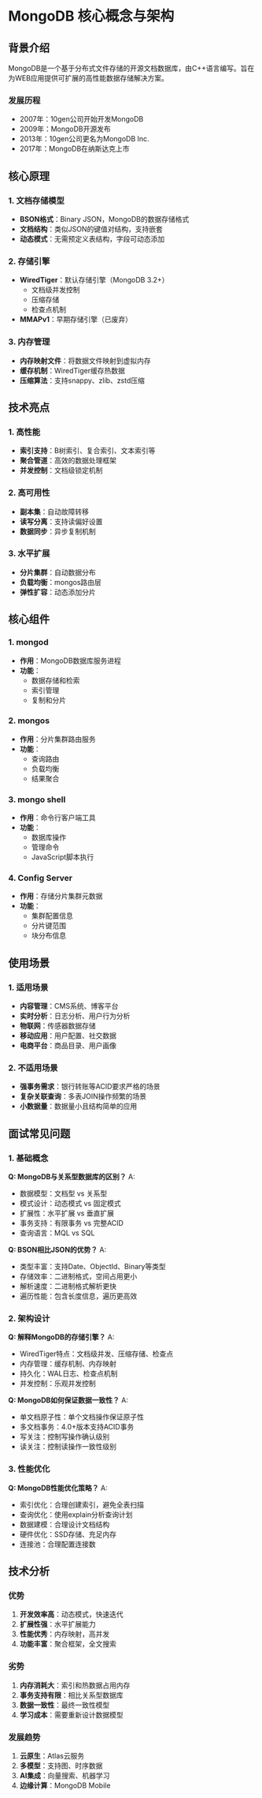 # MongoDB 核心概念与架构

## 背景介绍

MongoDB是一个基于分布式文件存储的开源文档数据库，由C++语言编写。旨在为WEB应用提供可扩展的高性能数据存储解决方案。

### 发展历程
- 2007年：10gen公司开始开发MongoDB
- 2009年：MongoDB开源发布
- 2013年：10gen公司更名为MongoDB Inc.
- 2017年：MongoDB在纳斯达克上市

## 核心原理

### 1. 文档存储模型
- **BSON格式**：Binary JSON，MongoDB的数据存储格式
- **文档结构**：类似JSON的键值对结构，支持嵌套
- **动态模式**：无需预定义表结构，字段可动态添加

### 2. 存储引擎
- **WiredTiger**：默认存储引擎（MongoDB 3.2+）
  - 文档级并发控制
  - 压缩存储
  - 检查点机制
- **MMAPv1**：早期存储引擎（已废弃）

### 3. 内存管理
- **内存映射文件**：将数据文件映射到虚拟内存
- **缓存机制**：WiredTiger缓存热数据
- **压缩算法**：支持snappy、zlib、zstd压缩

## 技术亮点

### 1. 高性能
- **索引支持**：B树索引、复合索引、文本索引等
- **聚合管道**：高效的数据处理框架
- **并发控制**：文档级锁定机制

### 2. 高可用性
- **副本集**：自动故障转移
- **读写分离**：支持读偏好设置
- **数据同步**：异步复制机制

### 3. 水平扩展
- **分片集群**：自动数据分布
- **负载均衡**：mongos路由层
- **弹性扩容**：动态添加分片

## 核心组件

### 1. mongod
- **作用**：MongoDB数据库服务进程
- **功能**：
  - 数据存储和检索
  - 索引管理
  - 复制和分片

### 2. mongos
- **作用**：分片集群路由服务
- **功能**：
  - 查询路由
  - 负载均衡
  - 结果聚合

### 3. mongo shell
- **作用**：命令行客户端工具
- **功能**：
  - 数据库操作
  - 管理命令
  - JavaScript脚本执行

### 4. Config Server
- **作用**：存储分片集群元数据
- **功能**：
  - 集群配置信息
  - 分片键范围
  - 块分布信息

## 使用场景

### 1. 适用场景
- **内容管理**：CMS系统、博客平台
- **实时分析**：日志分析、用户行为分析
- **物联网**：传感器数据存储
- **移动应用**：用户配置、社交数据
- **电商平台**：商品目录、用户画像

### 2. 不适用场景
- **强事务需求**：银行转账等ACID要求严格的场景
- **复杂关联查询**：多表JOIN操作频繁的场景
- **小数据量**：数据量小且结构简单的应用

## 面试常见问题

### 1. 基础概念
**Q: MongoDB与关系型数据库的区别？**
A: 
- 数据模型：文档型 vs 关系型
- 模式设计：动态模式 vs 固定模式
- 扩展性：水平扩展 vs 垂直扩展
- 事务支持：有限事务 vs 完整ACID
- 查询语言：MQL vs SQL

**Q: BSON相比JSON的优势？**
A:
- 类型丰富：支持Date、ObjectId、Binary等类型
- 存储效率：二进制格式，空间占用更小
- 解析速度：二进制格式解析更快
- 遍历性能：包含长度信息，遍历更高效

### 2. 架构设计
**Q: 解释MongoDB的存储引擎？**
A:
- WiredTiger特点：文档级并发、压缩存储、检查点
- 内存管理：缓存机制、内存映射
- 持久化：WAL日志、检查点机制
- 并发控制：乐观并发控制

**Q: MongoDB如何保证数据一致性？**
A:
- 单文档原子性：单个文档操作保证原子性
- 多文档事务：4.0+版本支持ACID事务
- 写关注：控制写操作确认级别
- 读关注：控制读操作一致性级别

### 3. 性能优化
**Q: MongoDB性能优化策略？**
A:
- 索引优化：合理创建索引，避免全表扫描
- 查询优化：使用explain分析查询计划
- 数据建模：合理设计文档结构
- 硬件优化：SSD存储、充足内存
- 连接池：合理配置连接数

## 技术分析

### 优势
1. **开发效率高**：动态模式，快速迭代
2. **扩展性强**：水平扩展能力
3. **性能优秀**：内存映射，高并发
4. **功能丰富**：聚合框架，全文搜索

### 劣势
1. **内存消耗大**：索引和热数据占用内存
2. **事务支持有限**：相比关系型数据库
3. **数据一致性**：最终一致性模型
4. **学习成本**：需要重新设计数据模型

### 发展趋势
1. **云原生**：Atlas云服务
2. **多模型**：支持图、时序数据
3. **AI集成**：向量搜索、机器学习
4. **边缘计算**：MongoDB Mobile